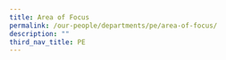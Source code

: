 ```yaml
---
title: Area of Focus
permalink: /our-people/departments/pe/area-of-focus/
description: ""
third_nav_title: PE
---
```

